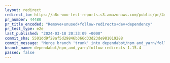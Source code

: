 ```yaml
---
layout: redirect
redirect_to: https://a8c-woo-test-reports.s3.amazonaws.com/public/pr/44480/e2e/index.html
pr_number: 44480
pr_title_encoded: "Remove+unused+follow-redirects+dev+dependency"
pr_test_type: e2e
last_published: "2024-03-18 20:33:09 +0000"
commit_sha: 5501dd9f28af5d29846b366d33d23de981019288
commit_message: "Merge branch 'trunk' into dependabot/npm_and_yarn/follow-redirects-1.…"
branch_name: dependabot/npm_and_yarn/follow-redirects-1.15.4
passed: false
---
```

